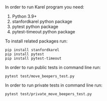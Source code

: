 In order to run Karel program you need:

1. Python 3.9+
2. stanfordkarel python package
3. pytest python package
4. pytest-timeout python package

To install related packages run:

```
pip install stanfordkarel
pip install pytest
pip install pytest-timeout
```

In order to run public tests in command line run:

```
pytest test/move_beepers_test.py
```

In order to run private tests in command line run:
```
pytest test/private_move_beepers_test.py
```